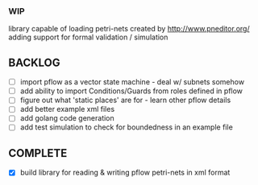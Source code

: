 ### WIP

library capable of loading petri-nets created by http://www.pneditor.org/
adding support for formal validation / simulation

BACKLOG
--------
- [ ] import pflow as a vector state machine - deal w/ subnets somehow
- [ ] add ability to import Conditions/Guards from roles defined in pflow
- [ ] figure out what 'static places' are for - learn other pflow details
- [ ] add better example xml files
- [ ] add golang code generation
- [ ] add test simulation to check for boundedness in an example file

COMPLETE
--------
- [x] build library for reading & writing pflow petri-nets in xml format
